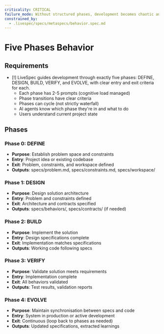 ```yaml
---
criticality: CRITICAL
failure_mode: Without structured phases, development becomes chaotic and AI agents lack clear direction
constrained_by:
  - .livespec/specs/metaspecs/behavior.spec.md
---
```


# Five Phases Behavior

## Requirements
- [!] LiveSpec guides development through exactly five phases: DEFINE, DESIGN, BUILD, VERIFY, and EVOLVE, with clear entry and exit criteria for each.
  - Each phase has 2-5 prompts (cognitive load managed)
  - Phase transitions have clear criteria
  - Phases can cycle (not strictly waterfall)
  - AI agents know which phase they're in and what to do
  - Users understand current project state

## Phases

### Phase 0: DEFINE
- **Purpose**: Establish problem space and constraints
- **Entry**: Project idea or existing codebase
- **Exit**: Problem, constraints, and workspace defined
- **Outputs**: specs/problem.md, specs/constraints.md, specs/workspace/

### Phase 1: DESIGN
- **Purpose**: Design solution architecture
- **Entry**: Problem and constraints defined
- **Exit**: Architecture and contracts specified
- **Outputs**: specs/behaviors/, specs/contracts/ (if needed)

### Phase 2: BUILD
- **Purpose**: Implement the solution
- **Entry**: Design specifications complete
- **Exit**: Implementation matches specifications
- **Outputs**: Working code following specs

### Phase 3: VERIFY
- **Purpose**: Validate solution meets requirements
- **Entry**: Implementation complete
- **Exit**: All behaviors validated
- **Outputs**: Test results, validation reports

### Phase 4: EVOLVE
- **Purpose**: Maintain synchronisation between specs and code
- **Entry**: System in production or active development
- **Exit**: Continuous (loop back to phases as needed)
- **Outputs**: Updated specifications, extracted learnings
